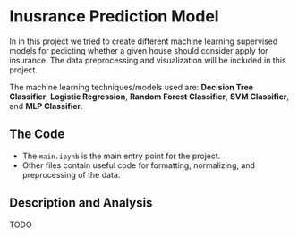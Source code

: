 # Inusrance Prediction Model
In in this project we tried to create different machine learning supervised models for pedicting whether a given house should consider apply for insurance. The data preprocessing and visualization will be included in this project.

The machine learning techniques/models used are: **Decision Tree Classifier**, **Logistic Regression**, **Random Forest Classifier**, **SVM Classifier**, and **MLP Classifier**. 

## The Code
- The `main.ipynb` is the main entry point for the project.
- Other files contain useful code for formatting, normalizing, and preprocessing of the data.

## Description and Analysis
TODO
